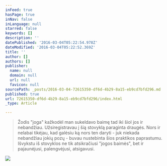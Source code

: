 ```yaml
---
inFeed: true
hasPage: true
inNav: false
inLanguage: null
starred: false
keywords: []
description: ''
datePublished: '2016-03-04T05:22:54.978Z'
dateModified: '2016-03-04T05:22:52.369Z'
title: ''
author: []
authors: []
publisher:
  name: null
  domain: null
  url: null
  favicon: null
sourcePath: _posts/2016-03-04-72615350-df6d-4b29-8a15-eb9cd7bfd296.md
published: true
url: 72615350-df6d-4b29-8a15-eb9cd7bfd296/index.html
_type: Article

---
```

> Žodis "joga" kažkodėl man sukeldavo baimę tad iki šiol jos ir nebandžiau. Užsiregistravau į šią stovyklą paraginta draugės. Nors ir nelabai tikėjau, kad galėsiu ką nors ten daryti - juk niekada nebandžiau jokių pozų - buvau nustebinta šios praktikos paprastumu. Išvykstu iš stovyklos ne tik atsikračiusi "jogos baimės", bet ir pajaunėjusi, palengvėjusi, atsigavusi.

![](https://the-grid-user-content.s3-us-west-2.amazonaws.com/cc017ac0-697c-4b57-8656-8879d3fd9225.jpg)